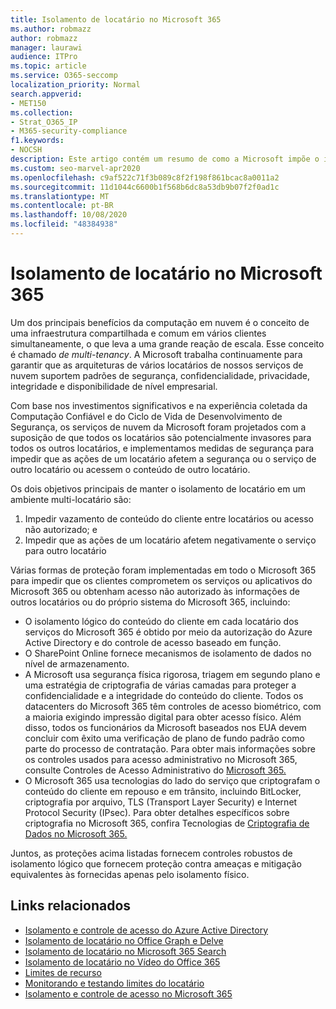```yaml
---
title: Isolamento de locatário no Microsoft 365
ms.author: robmazz
author: robmazz
manager: laurawi
audience: ITPro
ms.topic: article
ms.service: O365-seccomp
localization_priority: Normal
search.appverid:
- MET150
ms.collection:
- Strat_O365_IP
- M365-security-compliance
f1.keywords:
- NOCSH
description: Este artigo contém um resumo de como a Microsoft impõe o isolamento de locatário em serviços de nuvem, como o Microsoft 365.
ms.custom: seo-marvel-apr2020
ms.openlocfilehash: c9af522c71f3b089c8f2f198f861bcac8a0011a2
ms.sourcegitcommit: 11d1044c6600b1f568b6dc8a53db9b07f2f0ad1c
ms.translationtype: MT
ms.contentlocale: pt-BR
ms.lasthandoff: 10/08/2020
ms.locfileid: "48384938"
---
```

# <a name="tenant-isolation-in-microsoft-365"></a>Isolamento de locatário no Microsoft 365

Um dos principais benefícios da computação em nuvem é o conceito de uma infraestrutura compartilhada e comum em vários clientes simultaneamente, o que leva a uma grande reação de escala. Esse conceito é chamado *de multi-tenancy*. A Microsoft trabalha continuamente para garantir que as arquiteturas de vários locatários de nossos serviços de nuvem suportem padrões de segurança, confidencialidade, privacidade, integridade e disponibilidade de nível empresarial.

Com base nos investimentos [](https://www.microsoft.com/trust-center) significativos e na [](https://www.microsoft.com/securityengineering/sdl/)experiência coletada da Computação Confiável e do Ciclo de Vida de Desenvolvimento de Segurança, os serviços de nuvem da Microsoft foram projetados com a suposição de que todos os locatários são potencialmente invasores para todos os outros locatários, e implementamos medidas de segurança para impedir que as ações de um locatário afetem a segurança ou o serviço de outro locatário ou acessem o conteúdo de outro locatário.

Os dois objetivos principais de manter o isolamento de locatário em um ambiente multi-locatário são:

1.    Impedir vazamento de conteúdo do cliente entre locatários ou acesso não autorizado; e
2.    Impedir que as ações de um locatário afetem negativamente o serviço para outro locatário

Várias formas de proteção foram implementadas em todo o Microsoft 365 para impedir que os clientes comprometem os serviços ou aplicativos do Microsoft 365 ou obtenham acesso não autorizado às informações de outros locatários ou do próprio sistema do Microsoft 365, incluindo:

- O isolamento lógico do conteúdo do cliente em cada locatário dos serviços do Microsoft 365 é obtido por meio da autorização do Azure Active Directory e do controle de acesso baseado em função.
- O SharePoint Online fornece mecanismos de isolamento de dados no nível de armazenamento.
- A Microsoft usa segurança física rigorosa, triagem em segundo plano e uma estratégia de criptografia de várias camadas para proteger a confidencialidade e a integridade do conteúdo do cliente. Todos os datacenters do Microsoft 365 têm controles de acesso biométrico, com a maioria exigindo impressão digital para obter acesso físico. Além disso, todos os funcionários da Microsoft baseados nos EUA devem concluir com êxito uma verificação de plano de fundo padrão como parte do processo de contratação. Para obter mais informações sobre os controles usados para acesso administrativo no Microsoft 365, consulte Controles de Acesso Administrativo do [Microsoft 365.](microsoft-365-administrative-access-controls-overview.md)
- O Microsoft 365 usa tecnologias do lado do serviço que criptografam o conteúdo do cliente em repouso e em trânsito, incluindo BitLocker, criptografia por arquivo, TLS (Transport Layer Security) e Internet Protocol Security (IPsec). Para obter detalhes específicos sobre criptografia no Microsoft 365, confira Tecnologias de [Criptografia de Dados no Microsoft 365.](../compliance/office-365-encryption-in-the-microsoft-cloud-overview.md)

Juntos, as proteções acima listadas fornecem controles robustos de isolamento lógico que fornecem proteção contra ameaças e mitigação equivalentes às fornecidas apenas pelo isolamento físico.

## <a name="related-links"></a>Links relacionados

- [Isolamento e controle de acesso do Azure Active Directory](microsoft-365-isolation-in-azure-active-directory.md)
- [Isolamento de locatário no Office Graph e Delve](microsoft-365-isolation-in-graph-and-delve.md)
- [Isolamento de locatário no Microsoft 365 Search](microsoft-365-isolation-in-microsoft-365-search.md)
- [Isolamento de locatário no Vídeo do Office 365](microsoft-365-isolation-in-microsoft-365-video.md)
- [Limites de recurso](microsoft-365-resource-limits.md)
- [Monitorando e testando limites do locatário](microsoft-365-monitoring-and-testing.md)
- [Isolamento e controle de acesso no Microsoft 365](microsoft-365-isolation-in-microsoft-365.md)
